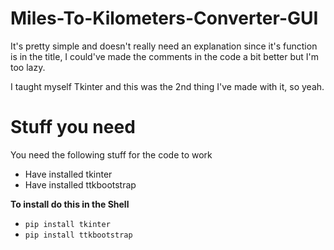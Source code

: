 # Miles-To-Kilometers-Converter-GUI
It's pretty simple and doesn't really need an explanation since it's function is in the title, I could've made the comments in the code a bit better but I'm too lazy.

I taught myself Tkinter and this was the 2nd thing I've made with it, so yeah.

# Stuff you need
You need the following stuff for the code to work
- Have installed tkinter
- Have installed ttkbootstrap

**To install do this in the Shell**
- `pip install tkinter`
- `pip install ttkbootstrap`
